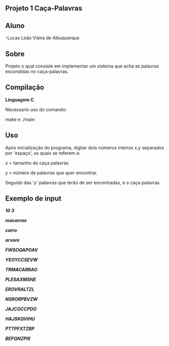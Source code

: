 ## Projeto 1 Caça-Palavras

## Aluno
-Lucas Leão Vieira de Albuquerque

## Sobre
Projeto o qual consiste em implementar um sistema que acha as palavras
escondidas no caça-palavras.

## Compilação
**Linguagem C**

Necessario uso do comando: 

make e ./main
## Uso
Após inicialização do programa, digitar dois números inteiros x,y separados por 'espaço', os quais se referem a:

 x = tamanho do caça palavras


 y = número de palavras que quer encontrar.

 Seguido das 'y' palavras que terão de ser encontradas, e o caça palavras.
 ## Exemplo de input
***10 3***

***macarrao***

***carro***

***arvore***

***FWSOQAPOAV***

***YEOYCCSEVW***

***TRMACARRAO***

***PLESAXMSNE***

***EROVRALTZL***

***NSRORPBVZW***

***JAJCOCCPDO***

***HAJSKQVIHU***

***PTTPFXTZBP***

***BEPQNZPIII***


